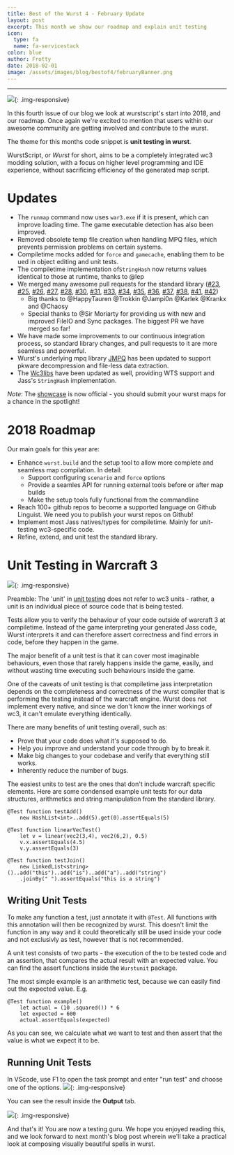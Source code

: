 ```yaml
---
title: Best of the Wurst 4 - February Update
layout: post
excerpt: This month we show our roadmap and explain unit testing
icon:
  type: fa
  name: fa-servicestack
color: blue
author: Frotty
date: 2018-02-01
image: /assets/images/blog/bestof4/februaryBanner.png
---
```

------

![](/assets/images/blog/bestof4/februaryBanner.png){: .img-responsive}

In this fourth issue of our blog we look at wurstscript's start into 2018, and our roadmap. Once again we're excited to mention that users within our awesome community are getting involved and contribute to the wurst.

The theme for this months code snippet is **unit testing in wurst**.

WurstScript, or *Wurst* for short, aims to be a completely integrated wc3 modding solution, with a focus on higher level programming and IDE experience, without sacrificing efficiency of the generated map script.


Updates
===

* The `runmap` command now uses `war3.exe` if it is present, which can improve loading time. The game executable detection has also been improved.
* Removed obsolete temp file creation when handling MPQ files, which prevents permission problems on certain systems.
* Compiletime mocks added for `force` and `gamecache`, enabling them to be ued in object editing and unit tests.
* The compiletime implementation of`StringHash` now returns values identical to those at runtime, thanks to @lep
* We merged many awesome pull requests for the standard library ([#23](https://github.com/wurstscript/WurstStdlib2/pull/23), [#25](https://github.com/wurstscript/WurstStdlib2/pull/25), [#26](https://github.com/wurstscript/WurstStdlib2/pull/26), [#27](https://github.com/wurstscript/WurstStdlib2/pull/27), [#28](https://github.com/wurstscript/WurstStdlib2/pull/28), [#30](https://github.com/wurstscript/WurstStdlib2/pull/30), [#31](https://github.com/wurstscript/WurstStdlib2/pull/31), [#33](https://github.com/wurstscript/WurstStdlib2/pull/33), [#34](https://github.com/wurstscript/WurstStdlib2/pull/34), [#35](https://github.com/wurstscript/WurstStdlib2/pull/35), [#36](https://github.com/wurstscript/WurstStdlib2/pull/36), [#37](https://github.com/wurstscript/WurstStdlib2/pull/37), [#38](https://github.com/wurstscript/WurstStdlib2/pull/38), [#41](https://github.com/wurstscript/WurstStdlib2/pull/41), [#42](https://github.com/wurstscript/WurstStdlib2/pull/42))
    * Big thanks to @HappyTauren @Trokkin @Jampi0n @Karlek @Krankx and @Chaosy
    * Special thanks to @Sir Moriarty for providing us with new and improved FileIO and Sync packages. The biggest PR we have merged so far!
* We have made some improvements to our continuous integration process, so standard library changes, and pull requests to it are more seamless and powerful.
* Wurst's underlying mpq library [JMPQ](https://github.com/inwc3/JMPQ3) has been updated to support pkware decompression and file-less data extraction.
* The [Wc3libs](https://github.com/inwc3/wc3libs) have been updated as well, providing WTS support and Jass's `StringHash` implementation.

*Note*: The [showcase](https://wurstlang.org/showcase.html) is now official - you should submit your wurst maps for a chance in the spotlight!


2018 Roadmap
===

Our main goals for this year are:

* Enhance `wurst.build` and the setup tool to allow more complete and seamless map compilation. In detail:
    * Support configuring `scenario` and `force` options
    * Provide a seamles API for running external tools before or after map builds
    * Make the setup tools fully functional from the commandline
* Reach 100+ github repos to become a supported language on Github Linguist. We need you to publish your wurst repos on Github!
* Implement most Jass natives/types for compiletime. Mainly for unit-testing wc3-specific code.
* Refine, extend, and unit test the standard library.


Unit Testing in Warcraft 3
===
![](/assets/images/blog/bestof4/unitTestsBanner.png){: .img-responsive}

Preamble: The 'unit' in [unit testing](https://en.wikipedia.org/wiki/Unit_testing) does not refer to wc3 units - rather, a unit is an individual piece of source code that is being tested.

Tests allow you to verify the behaviour of your code outside of warcraft 3 at compiletime. Instead of the game interpreting your generated Jass code, Wurst interprets it and can therefore assert correctness and find errors in code, before they happen in the game.

The major benefit of a unit test is that it can cover most imaginable behaviours, even those that rarely happens inside the game, easily, and without wasting time executing such behaviours inside the game.

One of the caveats of unit testing is that compiletime jass interpretation depends on the completeness and correctness of the wurst compiler that is performing the testing instead of the warcraft engine. Wurst does not implement every native, and since we don't know the inner workings of wc3, it can't emulate everything identically.

There are many benefits of unit testing overall, such as:
* Prove that your code does what it's supposed to do.
* Help you improve and understand your code through by to break it.
* Make big changes to your codebase and verify that everything still works.
* Inherently reduce the number of bugs.

The easiest units to test are the ones that don't include warcraft specific elements. Here are some condensed example unit tests for our data structures, arithmetics and string manipulation from the standard library.

```wurst
@Test function testAdd()
	new HashList<int>..add(5).get(0).assertEquals(5)

@Test function linearVecTest()
	let v = linear(vec2(3,4), vec2(6,2), 0.5)
	v.x.assertEquals(4.5)
	v.y.assertEquals(3)

@Test function testJoin()
    new LinkedList<string>()..add("this")..add("is")..add("a")..add("string")
    .joinBy(" ").assertEquals("this is a string")
```

Writing Unit Tests
---

To make any function a test, just annotate it with `@Test`. All functions with this annotation will then be recognized by wurst. This doesn't limit the function in any way and it could theoretically still be used inside your code and not exclusivly as test, however that is not recommended.

A unit test consists of two parts - the execution of the to be tested code and an assertion, that compares the actual result with an expected value.
You can find the assert functions inside the `Wurstunit` package.

The most simple example is an arithmetic test, because we can easily find out the expected value. E.g.

```wurst
@Test function example()
    let actual = (10 .squared()) * 6
    let expected = 600
    actual.assertEquals(expected)
```

As you can see, we calculate what we want to test and then assert that the value is what we expect it to be.

Running Unit Tests
---

In VScode, use F1 to open the task prompt and enter "run test" and choose one of the options.
![](/assets/images/blog/bestof4/runTestVS.png){: .img-responsive}

You can see the result inside the __Output__ tab.

![](/assets/images/blog/bestof4/testOutputVS.png){: .img-responsive}

And that's it! You are now a testing guru. We hope you enjoyed reading this, and we look forward to next month's blog post wherein we'll take a practical look at composing visually beautiful spells in wurst.
